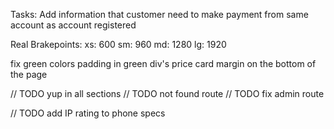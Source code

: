 Tasks: 
Add information that customer need to make payment from same account as account registered




Real Brakepoints:
xs: 600
sm: 960
md: 1280
lg: 1920



fix green colors
padding in green div's
price card margin on the bottom of the page


// TODO yup in all sections
// TODO not found route
// TODO fix admin route


// TODO add IP rating to phone specs